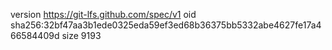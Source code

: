 version https://git-lfs.github.com/spec/v1
oid sha256:32bf47aa3b1ede0325eda59ef3ed68b36375bb5332abe4627fe17a466584409d
size 9193

